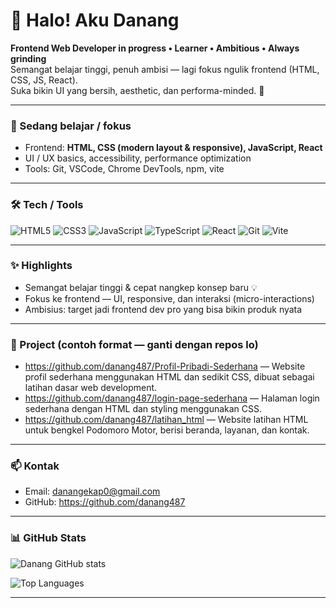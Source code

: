 <!--
  GitHub Profile README
  → Replace YOUR_GITHUB_USERNAME and YOUR_EMAIL_HERE
  → Save as README.md in a repo named exactly: YOUR_GITHUB_USERNAME
-->

# 👋 Halo! Aku Danang
**Frontend Web Developer in progress • Learner • Ambitious • Always grinding**  
Semangat belajar tinggi, penuh ambisi — lagi fokus ngulik frontend (HTML, CSS, JS, React).  
Suka bikin UI yang bersih, aesthetic, dan performa-minded. 🚀

---

### 🔭 Sedang belajar / fokus
- Frontend: **HTML, CSS (modern layout & responsive), JavaScript, React**  
- UI / UX basics, accessibility, performance optimization  
- Tools: Git, VSCode, Chrome DevTools, npm, vite

---

### 🛠️ Tech / Tools
![HTML5](https://img.shields.io/badge/HTML5-E34F26?style=flat&logo=html5&logoColor=white)
![CSS3](https://img.shields.io/badge/CSS3-1572B6?style=flat&logo=css3&logoColor=white)
![JavaScript](https://img.shields.io/badge/JavaScript-F7DF1E?style=flat&logo=javascript&logoColor=black)
![TypeScript](https://img.shields.io/badge/TypeScript-3178C6?style=flat&logo=typescript&logoColor=white)
![React](https://img.shields.io/badge/React-20232A?style=flat&logo=react&logoColor=61DAFB)
![Git](https://img.shields.io/badge/Git-F05032?style=flat&logo=git&logoColor=white)
![Vite](https://img.shields.io/badge/Vite-646CFF?style=flat&logo=vite&logoColor=white)

---

### ✨ Highlights
- Semangat belajar tinggi & cepat nangkep konsep baru 💡  
- Fokus ke frontend — UI, responsive, dan interaksi (micro-interactions)  
- Ambisius: target jadi frontend dev pro yang bisa bikin produk nyata

---

### 📂 Project (contoh format — ganti dengan repos lo)
- https://github.com/danang487/Profil-Pribadi-Sederhana — Website profil sederhana menggunakan HTML dan sedikit CSS, dibuat sebagai latihan dasar web development.
- https://github.com/danang487/login-page-sederhana — Halaman login sederhana dengan HTML dan styling menggunakan CSS.
- https://github.com/danang487/latihan_html — Website latihan HTML untuk bengkel Podomoro Motor, berisi beranda, layanan, dan kontak.

---

### 📫 Kontak
- Email: danangekap0@gmail.com  
- GitHub: https://github.com/danang487

---

### 📊 GitHub Stats
<!-- Replace YOUR_GITHUB_USERNAME -->
![Danang GitHub stats](https://github-readme-stats.vercel.app/api?username=danang487&show_icons=true&locale=id&theme=gruvbox)

![Top Languages](https://github-readme-stats.vercel.app/api/top-langs/?username=danang487&layout=compact&theme=gruvbox)

---

